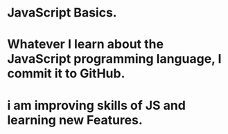 # JavaScript Basics.
# Whatever I learn about the JavaScript programming language, I commit it to GitHub.
# i am improving skills of JS and learning new Features. 

